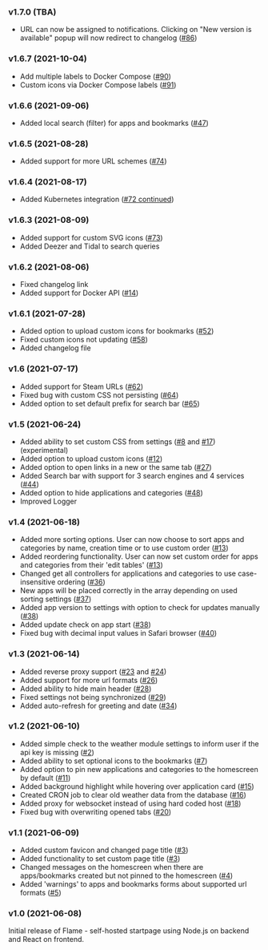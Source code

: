 ### v1.7.0 (TBA)
- URL can now be assigned to notifications. Clicking on "New version is available" popup will now redirect to changelog ([#86](https://github.com/pawelmalak/flame/issues/86))

### v1.6.7 (2021-10-04)
- Add multiple labels to Docker Compose ([#90](https://github.com/pawelmalak/flame/issues/90))
- Custom icons via Docker Compose labels ([#91](https://github.com/pawelmalak/flame/issues/91))

### v1.6.6 (2021-09-06)
- Added local search (filter) for apps and bookmarks ([#47](https://github.com/pawelmalak/flame/issues/47))

### v1.6.5 (2021-08-28)
- Added support for more URL schemes ([#74](https://github.com/pawelmalak/flame/issues/74))

### v1.6.4 (2021-08-17)
- Added Kubernetes integration ([#72 continued](https://github.com/pawelmalak/flame/issues/72))

### v1.6.3 (2021-08-09)
- Added support for custom SVG icons ([#73](https://github.com/pawelmalak/flame/issues/73))
- Added Deezer and Tidal to search queries

### v1.6.2 (2021-08-06)
- Fixed changelog link
- Added support for Docker API ([#14](https://github.com/pawelmalak/flame/issues/14))

### v1.6.1 (2021-07-28)
- Added option to upload custom icons for bookmarks ([#52](https://github.com/pawelmalak/flame/issues/52))
- Fixed custom icons not updating ([#58](https://github.com/pawelmalak/flame/issues/58))
- Added changelog file

### v1.6 (2021-07-17)
- Added support for Steam URLs ([#62](https://github.com/pawelmalak/flame/issues/62))
- Fixed bug with custom CSS not persisting ([#64](https://github.com/pawelmalak/flame/issues/64))
- Added option to set default prefix for search bar ([#65](https://github.com/pawelmalak/flame/issues/65))

### v1.5 (2021-06-24)
- Added ability to set custom CSS from settings ([#8](https://github.com/pawelmalak/flame/issues/8) and [#17](https://github.com/pawelmalak/flame/issues/17)) (experimental)
- Added option to upload custom icons ([#12](https://github.com/pawelmalak/flame/issues/12))
- Added option to open links in a new or the same tab ([#27](https://github.com/pawelmalak/flame/issues/27))
- Added Search bar with support for 3 search engines and 4 services ([#44](https://github.com/pawelmalak/flame/issues/44))
- Added option to hide applications and categories ([#48](https://github.com/pawelmalak/flame/issues/48))
- Improved Logger

### v1.4 (2021-06-18)
- Added more sorting options. User can now choose to sort apps and categories by name, creation time or to use custom order ([#13](https://github.com/pawelmalak/flame/issues/13))
- Added reordering functionality. User can now set custom order for apps and categories from their 'edit tables' ([#13](https://github.com/pawelmalak/flame/issues/13))
- Changed get all controllers for applications and categories to use case-insensitive ordering ([#36](https://github.com/pawelmalak/flame/issues/36))
- New apps will be placed correctly in the array depending on used sorting settings ([#37](https://github.com/pawelmalak/flame/issues/37))
- Added app version to settings with option to check for updates manually ([#38](https://github.com/pawelmalak/flame/issues/38))
- Added update check on app start ([#38](https://github.com/pawelmalak/flame/issues/38))
- Fixed bug with decimal input values in Safari browser ([#40](https://github.com/pawelmalak/flame/issues/40))

### v1.3 (2021-06-14)
- Added reverse proxy support ([#23](https://github.com/pawelmalak/flame/issues/23) and [#24](https://github.com/pawelmalak/flame/issues/24))
- Added support for more url formats ([#26](https://github.com/pawelmalak/flame/issues/26))
- Added ability to hide main header ([#28](https://github.com/pawelmalak/flame/issues/28))
- Fixed settings not being synchronized ([#29](https://github.com/pawelmalak/flame/issues/29))
- Added auto-refresh for greeting and date ([#34](https://github.com/pawelmalak/flame/issues/34))

### v1.2 (2021-06-10)
- Added simple check to the weather module settings to inform user if the api key is missing ([#2](https://github.com/pawelmalak/flame/issues/2))
- Added ability to set optional icons to the bookmarks ([#7](https://github.com/pawelmalak/flame/issues/7))
- Added option to pin new applications and categories to the homescreen by default ([#11](https://github.com/pawelmalak/flame/issues/11))
- Added background highlight while hovering over application card ([#15](https://github.com/pawelmalak/flame/issues/15))
- Created CRON job to clear old weather data from the database ([#16](https://github.com/pawelmalak/flame/issues/16))
- Added proxy for websocket instead of using hard coded host ([#18](https://github.com/pawelmalak/flame/issues/18))
- Fixed bug with overwriting opened tabs ([#20](https://github.com/pawelmalak/flame/issues/20))

### v1.1 (2021-06-09)
- Added custom favicon and changed page title ([#3](https://github.com/pawelmalak/flame/issues/3))
- Added functionality to set custom page title ([#3](https://github.com/pawelmalak/flame/issues/3))
- Changed messages on the homescreen when there are apps/bookmarks created but not pinned to the homescreen ([#4](https://github.com/pawelmalak/flame/issues/4))
- Added 'warnings' to apps and bookmarks forms about supported url formats ([#5](https://github.com/pawelmalak/flame/issues/5))

### v1.0 (2021-06-08)
Initial release of Flame - self-hosted startpage using Node.js on backend and React on frontend.
